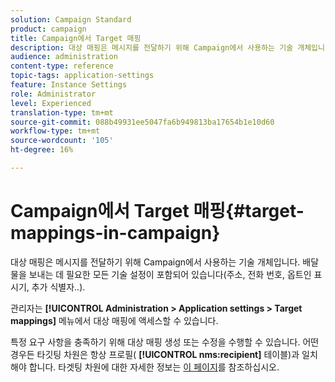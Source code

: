 ```yaml
---
solution: Campaign Standard
product: campaign
title: Campaign에서 Target 매핑
description: 대상 매핑은 메시지를 전달하기 위해 Campaign에서 사용하는 기술 개체입니다. 배송을 보내는 데 필요한 모든 기술 설정이 포함되어 있습니다.
audience: administration
content-type: reference
topic-tags: application-settings
feature: Instance Settings
role: Administrator
level: Experienced
translation-type: tm+mt
source-git-commit: 088b49931ee5047fa6b949813ba17654b1e10d60
workflow-type: tm+mt
source-wordcount: '105'
ht-degree: 16%

---
```



# Campaign에서 Target 매핑{#target-mappings-in-campaign}

대상 매핑은 메시지를 전달하기 위해 Campaign에서 사용하는 기술 개체입니다. 배달물을 보내는 데 필요한 모든 기술 설정이 포함되어 있습니다(주소, 전화 번호, 옵트인 표시기, 추가 식별자..).

관리자는 **[!UICONTROL Administration > Application settings > Target mappings]** 메뉴에서 대상 매핑에 액세스할 수 있습니다.

특정 요구 사항을 충족하기 위해 대상 매핑 생성 또는 수정을 수행할 수 있습니다. 어떤 경우든 타깃팅 차원은 항상 프로필( **[!UICONTROL nms:recipient]** 테이블)과 일치해야 합니다. 타겟팅 차원에 대한 자세한 정보는 [이 페이지](../../automating/using/query.md#targeting-dimensions-and-resources)를 참조하십시오.
